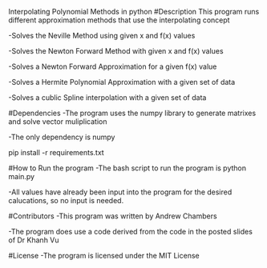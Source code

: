 Interpolating Polynomial Methods in python
#Description This program runs different approximation methods that use the interpolating concept

-Solves the Neville Method using given x and f(x) values

-Solves the Newton Forward Method with given x and f(x) values

-Solves a Newton Forward Approximation for a given f(x) value

-Solves a Hermite Polynomial Approximation with a given set of data

-Solves a cublic Spline interpolation with a given set of data

#Dependencies -The program uses the numpy library to generate matrixes and solve vector muliplication

-The only dependency is numpy

pip install -r requirements.txt

#How to Run the program -The bash script to run the program is python main.py

-All values have already been input into the program for the desired calucations, so no input is needed.

#Contributors -This program was written by Andrew Chambers

-The program does use a code derived from the code in the posted slides of Dr Khanh Vu

#License -The program is licensed under the MIT License
